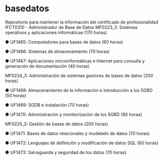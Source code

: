 # basedatos
Repositorio para mantener la información del certificado de profesionalidad IFCT0310 - Administrador de Base de Datos
MF0223_3: Sistemas operativos y aplicaciones informáticas (170 horas) 

● UF1465: Computadores para bases de datos (60 horas)

● UF1466: Sistemas de almacenamiento (70 horas) 

● UF1467: Aplicaciones microinformáticas e Internet para consulta y generación de documentación (40 horas)

MF0224_3: Administración de sistemas gestores de bases de datos (200 horas)

● UF1468: Almacenamiento de la información e introducción a los SGBD (50 horas) 

● UF1469: SGDB e instalación (70 horas)

● UF1470: Administración y monitorización de los SGBD (80 horas) 

MF0225_3: Gestión de bases de datos (200 horas) 

● UF1471: Bases de datos relacionales y modelado de datos (70 horas) 

● UF1472: Lenguajes de definición y modificación de datos SQL (60 horas) 

● UF1473: Salvaguarda y seguridad de los datos (70 horas)
